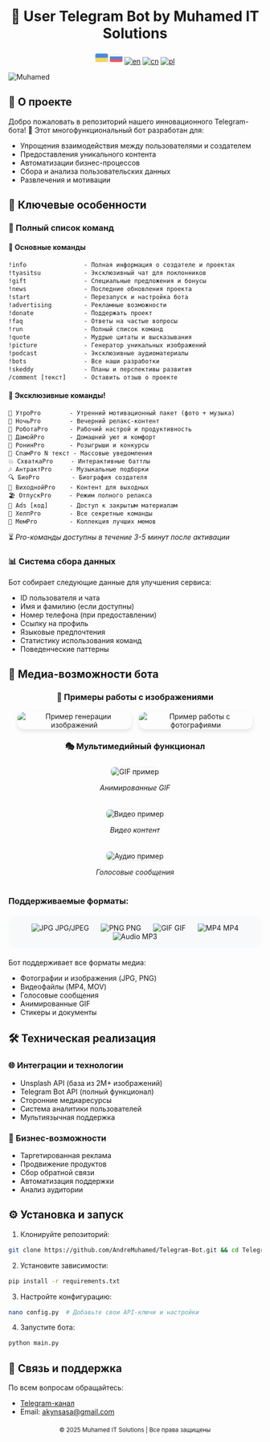 <div align="center">  
  <h1>🤖 User Telegram Bot by Muhamed IT Solutions</h1>  
</div>  
  
<div align="center">
  <a href="https://github.com/AndreMuhamed/Muhamed_OneDrive/blob/main/README.md" target="_blank"><img src="https://github.com/AndreMuhamed/Muhamed_OneDrive/blob/main/Language/298489_ukraine_ukraine.png?raw=true" alt="ua" width="25" height="25"></a>
  <a href="https://github.com/AndreMuhamed/Muhamed_OneDrive/blob/main/README_Russia.md" target="_blank"><img src="https://github.com/AndreMuhamed/Muhamed_OneDrive/blob/main/Language/298434_russia_russia.png?raw=true" alt="ru" width="25" height="25"></a>
  <a href="https://github.com/AndreMuhamed/Muhamed_OneDrive/blob/main/README_English.md" target="_blank"><img src="https://github.com/AndreMuhamed/Muhamed_Pro-Suite/blob/main/Language/298478_kingdom_united_kingdom_united.png?raw=true" alt="en" width="25" height="25"></a>
  <a href="https://github.com/AndreMuhamed/Muhamed_OneDrive/blob/main/README_Canadian.md" target="_blank"><img src="https://github.com/AndreMuhamed/Muhamed_Pro-Suite/blob/main/Language/298562_canada_canada.png?raw=true" alt="cn" width="25" height="25"></a>
  <a href="https://github.com/AndreMuhamed/Muhamed_OneDrive/blob/main/README_Polish.md" target="_blank"><img src="https://github.com/AndreMuhamed/Muhamed_Pro-Suite/blob/main/Language/298479_poland_poland.png?raw=true" alt="pl" width="25" height="25"></a>
</div>

![Muhamed](https://github.com/AndreMuhamed/Muhamed_Pro-Suite/blob/main/Plug-photo/%D0%A8%D0%B0%D0%B1%D0%BA%D0%B0%D0%9C%D1%83%D1%85%D0%B0%D0%BC%D0%B5%D0%B4%D0%B0copyUA.jpg?raw=true)

## 🚀 О проекте

Добро пожаловать в репозиторий нашего инновационного Telegram-бота! 🚀 Этот многофункциональный бот разработан для:

- Упрощения взаимодействия между пользователями и создателем
- Предоставления уникального контента
- Автоматизации бизнес-процессов
- Сбора и анализа пользовательских данных
- Развлечения и мотивации

## 🌟 Ключевые особенности

### 🔧 Полный список команд

#### 📌 Основные команды
```text
!info                - Полная информация о создателе и проектах
!tyasitsu            - Эксклюзивный чат для поклонников
!gift                - Специальные предложения и бонусы
!news                - Последние обновления проекта
!start               - Перезапуск и настройка бота
!advertising         - Рекламные возможности
!donate              - Поддержать проект
!faq                 - Ответы на частые вопросы
!run                 - Полный список команд
!quote               - Мудрые цитаты и высказывания
!picture             - Генератор уникальных изображений
!podcast             - Эксклюзивные аудиоматериалы
!bots                - Все наши разработки
!skeddy              - Планы и перспективы развития
/comment [текст]     - Оставить отзыв о проекте
```

#### 💎 Эксклюзивные команды!
```text
🌅 УтроPro        - Утренний мотивационный пакет (фото + музыка)
🌙 НочьPro        - Вечерний релакс-контент
💪 РоботаPro      - Рабочий настрой и продуктивность
🏡 ДамойPro       - Домашний уют и комфорт
🎲 РонинPro       - Розыгрыши и конкурсы
💬 СпамPro N текст - Массовые уведомления
💥 СхваткаPro     - Интерактивные баттлы
🎶 АнтрактPro     - Музыкальные подборки
🔍 БиоPro         - Биография создателя
🌴 ВиходнойPro    - Контент для выходных
🏖️ ОтпускPro     - Режим полного релакса
🔐 Ads [код]      - Доступ к закрытым материалам
📜 ХелпPro        - Все секретные команды
🤣 МемPro         - Коллекция лучших мемов
```

⏳ *Pro-команды доступны в течение 3-5 минут после активации*

### 📊 Система сбора данных
Бот собирает следующие данные для улучшения сервиса:
- ID пользователя и чата
- Имя и фамилию (если доступны)
- Номер телефона (при предоставлении)
- Ссылку на профиль
- Языковые предпочтения
- Статистику использования команд
- Поведенческие паттерны

## 🎨 Медиа-возможности бота

<div align="center">
  <h3>📸 Примеры работы с изображениями</h3>
  
  <div style="display: flex; flex-wrap: wrap; justify-content: center; gap: 15px; margin: 20px 0;">
    <img src="https://github.com/user-attachments/assets/2ac5762a-3545-4f38-82d1-4e393fb02b97" width="45%" style="border-radius: 12px; box-shadow: 0 4px 8px rgba(0,0,0,0.1);" alt="Пример генерации изображений">
    <img src="https://github.com/user-attachments/assets/3c9b3c43-6a46-458c-9e08-ef6ca8233d70" width="45%" style="border-radius: 12px; box-shadow: 0 4px 8px rgba(0,0,0,0.1);" alt="Пример работы с фотографиями">
  </div>

  <h3>🎭 Мультимедийный функционал</h3>
  
  <div style="display: grid; grid-template-columns: repeat(auto-fit, minmax(300px, 1fr)); gap: 20px; margin: 25px 0;">
    <div>
      <img src="https://github.com/user-attachments/assets/01a852e5-df32-4c53-99d5-0db636e600f3" style="border-radius: 8px; border: 1px solid #eee;" alt="GIF пример">
      <p align="center"><em>Анимированные GIF</em></p>
    </div>
    <div>
      <img src="https://github.com/user-attachments/assets/50e297d3-66dd-4744-a54f-defc189e7ace" style="border-radius: 8px; border: 1px solid #eee;" alt="Видео пример">
      <p align="center"><em>Видео контент</em></p>
    </div>
    <div>
      <img src="https://github.com/user-attachments/assets/e8988e81-37fd-4ab2-b8b4-7d299fe005d8" style="border-radius: 8px; border: 1px solid #eee;" alt="Аудио пример">
      <p align="center"><em>Голосовые сообщения</em></p>
    </div>
  </div>
</div>

### Поддерживаемые форматы:
<div align="center" style="background: #f8f9fa; padding: 15px; border-radius: 10px; margin: 20px 0;">
  <div style="display: inline-block; margin: 0 10px;">
    <img src="https://img.icons8.com/color/48/000000/jpg.png" width="30" alt="JPG"/>
    <span>JPG/JPEG</span>
  </div>
  <div style="display: inline-block; margin: 0 10px;">
    <img src="https://img.icons8.com/color/48/000000/png.png" width="30" alt="PNG"/>
    <span>PNG</span>
  </div>
  <div style="display: inline-block; margin: 0 10px;">
    <img src="https://img.icons8.com/color/48/000000/gif.png" width="30" alt="GIF"/>
    <span>GIF</span>
  </div>
  <div style="display: inline-block; margin: 0 10px;">
    <img src="https://img.icons8.com/color/48/000000/mp4.png" width="30" alt="MP4"/>
    <span>MP4</span>
  </div>
  <div style="display: inline-block; margin: 0 10px;">
    <img src="https://img.icons8.com/color/48/000000/audio-wave--v1.png" width="30" alt="Audio"/>
    <span>MP3</span>
  </div>
</div>

Бот поддерживает все форматы медиа:
- Фотографии и изображения (JPG, PNG)
- Видеофайлы (MP4, MOV)
- Голосовые сообщения
- Анимированные GIF
- Стикеры и документы

## 🛠 Техническая реализация

### 🌐 Интеграции и технологии
- Unsplash API (база из 2M+ изображений)
- Telegram Bot API (полный функционал)
- Сторонние медиаресурсы
- Система аналитики пользователей
- Мультиязычная поддержка

### 🎯 Бизнес-возможности
- Таргетированная реклама
- Продвижение продуктов
- Сбор обратной связи
- Автоматизация поддержки
- Анализ аудитории

## ⚙️ Установка и запуск

1. Клонируйте репозиторий:
```bash
git clone https://github.com/AndreMuhamed/Telegram-Bot.git && cd Telegram-Bot
```

2. Установите зависимости:
```bash
pip install -r requirements.txt
```

3. Настройте конфигурацию:
```bash
nano config.py  # Добавьте свои API-ключи и настройки
```

4. Запустите бота:
```bash
python main.py
```

## 📢 Связь и поддержка
По всем вопросам обращайтесь:
- [Telegram-канал](https://t.me/andremuhamedd)
- Email: akynsasa@gmail.com

<div align="center">
  <sub>© 2025 Muhamed IT Solutions | Все права защищены</sub>
</div>
